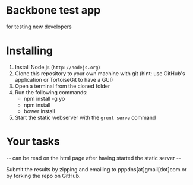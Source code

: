 Backbone test app
=================
for testing new developers


Installing
==========
1. Install Node.js (``http://nodejs.org``)
2. Clone this repository to your own machine with git
   (hint: use GitHub's application or TortoiseGit to have a GUI)
3. Open a terminal from the cloned folder
4. Run the following commands:
    * npm install -g yo
    * npm install
    * bower install
5. Start the static webserver with the ``grunt serve`` command

Your tasks
==========
-- can be read on the html page after having started the static server --

Submit the results by zipping and emailing to pppdns[at]gmail[dot]com or by forking the repo on GitHub.
